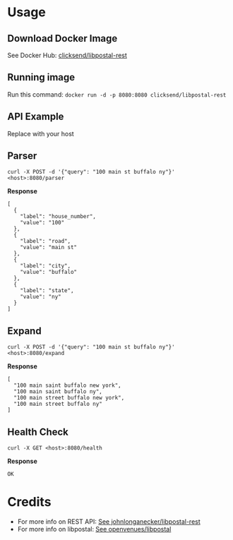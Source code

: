 # Usage

## Download Docker Image

See Docker Hub: [clicksend/libpostal-rest](https://hub.docker.com/r/clicksend/libpostal-rest)

## Running image

Run this command: `docker run -d -p 8080:8080 clicksend/libpostal-rest` 

## API Example

Replace <host> with your host

## Parser
`curl -X POST -d '{"query": "100 main st buffalo ny"}' <host>:8080/parser`

**Response**
```
[
  {
    "label": "house_number",
    "value": "100"
  },
  {
    "label": "road",
    "value": "main st"
  },
  {
    "label": "city",
    "value": "buffalo"
  },
  {
    "label": "state",
    "value": "ny"
  }
]
```

## Expand
`curl -X POST -d '{"query": "100 main st buffalo ny"}' <host>:8080/expand`

**Response**
```
[
  "100 main saint buffalo new york",
  "100 main saint buffalo ny",
  "100 main street buffalo new york",
  "100 main street buffalo ny"
]
```

## Health Check
`curl -X GET <host>:8080/health`

**Response**
```
OK
```

# Credits
- For more info on REST API: [See johnlonganecker/libpostal-rest](https://github.com/johnlonganecker/libpostal-rest)
- For more info on libpostal: [See openvenues/libpostal](https://github.com/openvenues/libpostal)
